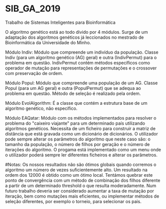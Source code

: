 # SIB_GA_2019
Trabalho de Sistemas Inteligentes para Bioinformática

O algoritmo genético está ao todo divido por 4 módulos. Surge de um adaptação dos algoritmos genéticos já leccionados no mestrado de Bioinformática da Universidade do Minho.

Módulo Indiv: Módulo que compreende um indivíduo da população. Classe Indiv (para um algoritmo genético (AG) geral) e outra (IndivPermut) para o problema em questão. IndivPermut contém métodos específicos como operador de mutação para representações de permutações e o crossover com preservação de ordem.

Módulo Popul: Módulo que compreende uma população de um AG. Classe Popul (para um AG geral) e outra (PopulPermut) que se adequa ao problema em questão. Método de seleção é realizado pela ordem.

Módulo EvolAlgorithm: É a classe que contém a estrutura base de um algoritmo genético, não específico.

Módulo EAQatar: Módulo com os métodos implementados para resolver o problema do "caixeiro viajante" para um determinado país utilizando algoritmos genéticos. Necessita de um ficheiro para construir a matriz de distância que está gravada como um dicionário de dicionários. O utilizador pode sempre alterar os parâmetros do algoritmo que neste caso são: o tamanho da população, o número de filhos por geração e o número de iterações do algoritmo. O progama está implementado como um menu onde o utilizador poderá sempre ler diferentes ficheiros e alterar os parâmetros.

#Notas: 
Os nossos resultados não são ótimos globais quando corremos o algoritmo um número de vezes suficientemente alto. 
Um resultado na ordem dos 12000 é obtido como um ótimo local. 
Tentámos quebrar este ponto de convergência com um método de combinação dos filhos diferente a partir de um determinado threshold o que resulta moderadamente.
Num futuro trabalho deveria ser considerado aumentar a taxa de mutação por iteração, bem como mutações mais eficientes, ou implementar métodos de seleção diferentes, por exemplo o torneio, para selecionar os pais.

